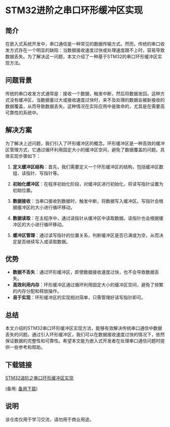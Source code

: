 # STM32进阶之串口环形缓冲区实现

## 简介

在嵌入式系统开发中，串口通信是一种常见的数据传输方式。然而，传统的串口收发方式存在一个明显的缺陷：当数据接收速度过快或处理速度跟不上时，容易导致数据丢失。为了解决这一问题，本文介绍了一种基于STM32的串口环形缓冲区实现方法。

## 问题背景

传统的串口收发方式通常是：接收一个数据，触发中断，然后将数据发回。这种方式没有缓冲区，当数据量过大或接收速度过快时，来不及处理的数据会被新接收的数据覆盖，从而导致数据丢失。这种情况在实际应用中是致命的，尤其是在需要高可靠性的系统中。

## 解决方案

为了解决上述问题，我们引入了环形缓冲区的概念。环形缓冲区是一种高效的缓冲区管理方式，它通过循环利用固定大小的缓冲区空间，避免了数据覆盖的问题。具体实现步骤如下：

1. **定义缓冲区结构**：首先，我们需要定义一个环形缓冲区的结构，包括缓冲区数组、读指针、写指针等。

2. **初始化缓冲区**：在程序初始化阶段，对缓冲区进行初始化，将读写指针设置为初始位置。

3. **数据接收**：当串口接收到数据时，触发中断，将数据写入缓冲区。写指针会根据缓冲区的大小进行循环移动。

4. **数据读取**：在主程序中，通过读指针从缓冲区中读取数据。读指针也会根据缓冲区的大小进行循环移动。

5. **缓冲区管理**：通过读写指针的位置关系，判断缓冲区是否已满或为空，从而决定是否继续写入或读取数据。

## 优势

- **数据不丢失**：通过环形缓冲区，即使数据接收速度过快，也不会导致数据丢失。
- **高效利用内存**：环形缓冲区通过循环利用固定大小的缓冲区空间，避免了频繁的内存分配和释放操作。
- **易于实现**：环形缓冲区的实现相对简单，只需管理好读写指针即可。

## 总结

本文介绍的STM32串口环形缓冲区实现方法，能够有效解决传统串口通信中数据丢失的问题。通过引入环形缓冲区，我们可以在数据接收速度过快的情况下，依然保证数据的完整性和可靠性。希望本文能为嵌入式开发者在处理串口通信问题时提供一些参考和帮助。

## 下载链接
[STM32进阶之串口环形缓冲区实现](https://pan.quark.cn/s/d2dabe66be63) 

(备用: [备用下载](https://pan.baidu.com/s/1M9dB30Lfwj8_-d23zLTF6Q?pwd=1234))

## 说明

该仓库仅用于学习交流，请勿用于商业用途。

